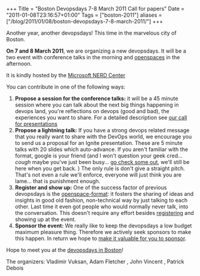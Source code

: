 +++
Title = "Boston Devopsdays 7-8 March 2011 Call for papers"
Date = "2011-01-08T23:16:57+01:00"
Tags = ["boston-2011"]
aliases = ["/blog/2011/01/08/boston-devopsdays-7-8-march-2011/"]
+++

Another year, another devopsdays! This time in the marvelous city of Boston.

**On 7 and 8 March 2011**, we are organizing a new devopsdays. It will be a two event with conference talks in the morning and [openspaces](/pages/open-space-format) in the afternoon.

It is kindly hosted by the [Microsoft NERD Center](/events/2011-boston/location)

You can contribute in one of the following ways:

1. **Propose a session for the conference talks:** it will be a 45 minute session where you can talk about the next big things happening in devops land, you're reflections on devops (good and bad), the experiences you want to share. For a detailed description see [our call for presentations](/events/2011-boston/proposals)
2. **Propose a lightning talk:** If you have a strong devops related message that you really want to share with the DevOps world, we encourage you to send us a proposal for an Ignite presentation. These are 5 minute talks with 20 slides which auto-advance. If you aren't familiar with the format, google is your friend (and I won't question your geek cred... *cough* maybe you've just been busy... [go check some out](http://igniteshow.com), we'll still be here when you get back. ) The only rule is don't give a straight pitch.  That's not even a rule we'll enforce, everyone will just think you are lame... that is punishment enough.
3. **Register and show up:** One of the success factor of previous devopsdays is the [openspace-format](/pages/open-space-format): it fosters the sharing of ideas and insights in good old fashion, non-technical way by just talking to each other. Last time it even got people who would normally never talk, into the conversation. This doesn't require any effort besides [registering](/events/2011-boston/registration) and showing up at the event.
4. **Sponsor the event:** We really like to keep the devopsdays a low budget maximum pleasure thing. Therefore we actively seek sponsors to make this happen. In return we hope to [make it valuable for you to sponsor](/events/2011-boston/sponsor).

Hope to meet you at the [devopsdays in Boston](/events/2011-boston/)!

The organizers: Vladimir Vuksan, Adam Fletcher , John Vincent , Patrick Debois
